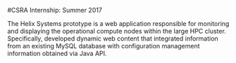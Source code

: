#CSRA Internship: Summer 2017

The Helix Systems prototype is a web application responsible for monitoring and displaying the operational compute nodes within the large HPC cluster. Specifically, developed dynamic web content that integrated information from an existing MySQL database with configuration management information obtained via Java API. 
